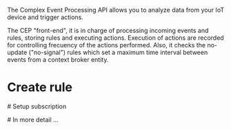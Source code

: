 The Complex Event Processing API allows you to analyze data from your IoT device and trigger actions.



The CEP "front-end", it is in charge of processing incoming events and rules, storing rules and executing actions. Execution of actions are recorded for controlling frecuency of the actions performed. Also, it checks the no-update ("no-signal") rules which set a maximum time interval between events from a context broker entity.

# Create rule

# Setup subscription

# In more detail ...

